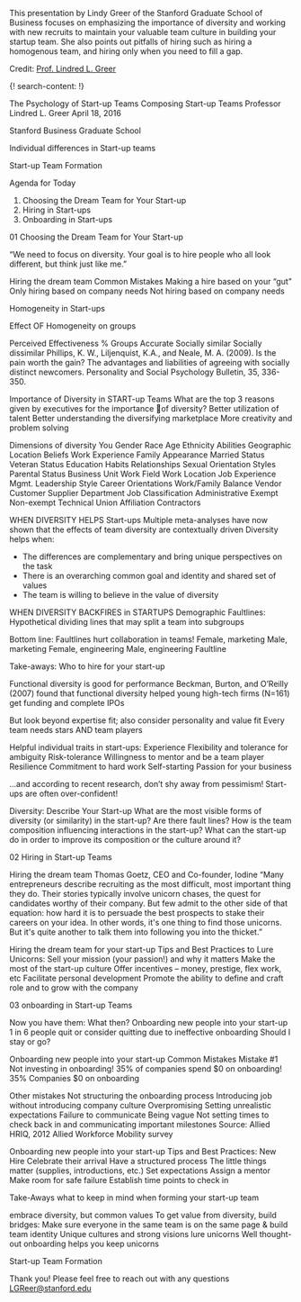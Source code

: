 

This presentation by Lindy Greer of the Stanford Graduate School of Business focuses on emphasizing the importance of diversity and working with new recruits to maintain your valuable team culture in building your startup team. She also points out pitfalls of hiring such as hiring a homogenous team, and hiring only when you need to fill a gap. 

Credit: [Prof. Lindred L. Greer](https://www.gsb.stanford.edu/faculty-research/faculty/lindred-leura-greer)

{! search-content: !}

The Psychology of Start-up Teams
Composing Start-up Teams
Professor Lindred L. Greer
April 18, 2016

Stanford Business
Graduate School

Individual differences in Start-up teams

Start-up Team Formation

Agenda for Today
1. Choosing the Dream Team for Your Start-up
2. Hiring in Start-ups
3. Onboarding in Start-ups


01 Choosing the Dream Team for Your Start-up

“We need to focus on diversity.  Your goal is to hire people who all look different, but think just like me.”


Hiring the dream team 
Common Mistakes
Making a hire based on your “gut”
Only hiring based on company needs
Not hiring based on company needs


Homogeneity in Start-ups


Effect OF Homogeneity on groups


Perceived Effectiveness
% Groups Accurate
Socially similar
Socially dissimilar
Phillips, K. W., Liljenquist, K.A., and Neale, M. A. (2009).  Is the pain worth the gain? The advantages and liabilities of agreeing with socially distinct newcomers. Personality and Social Psychology Bulletin, 35, 336-350.


Importance of Diversity in START-up Teams
What are the top 3 reasons given by executives for the importance of diversity?
Better utilization of talent
Better understanding the diversifying marketplace
More creativity and problem solving



Dimensions of diversity
You
Gender
Race
Age
Ethnicity
Abilities
Geographic Location
Beliefs
Work Experience
Family
Appearance
Married Status
Veteran Status
Education 
Habits
Relationships
Sexual Orientation
Styles
Parental Status
Business Unit
Work Field
Work Location
Job Experience
Mgmt. Leadership Style
Career Orientations
Work/Family Balance
Vendor
Customer
Supplier
Department
Job Classification
Administrative
Exempt
Non-exempt
Technical
Union Affiliation
Contractors



WHEN DIVERSITY HELPS Start-ups
Multiple meta-analyses have now shown that the effects of team diversity are contextually driven
Diversity helps when:
* The differences are complementary and bring unique perspectives on the task
* There is an overarching common goal and identity and shared set of values
* The team is willing to believe in the value of diversity



WHEN DIVERSITY BACKFIRES in STARTUPS
Demographic Faultlines: 
Hypothetical dividing lines that may split a team into subgroups 

Bottom line: Faultlines hurt collaboration in teams!
Female, marketing
Male, marketing
Female, engineering
Male, engineering
Faultline



Take-aways: Who to hire for your start-up

Functional diversity is good for performance
Beckman, Burton, and O’Reilly (2007) found that functional diversity helped young high-tech firms (N=161) get funding and complete IPOs

But look beyond expertise fit; also consider personality and value  fit
Every team needs stars AND team players

Helpful individual traits in start-ups:
Experience
Flexibility and tolerance for ambiguity
Risk-tolerance 
Willingness to mentor and be a team player
Resilience
Commitment to hard work
Self-starting
Passion for your business

...and according to recent research, don’t shy away from pessimism! Start-ups are often over-confident!



Diversity: Describe Your Start-up
What are the most visible forms of diversity (or similarity) in the start-up?
Are there fault lines?
How is the team composition influencing interactions in the start-up?
What can the start-up do in order to improve its composition or the culture around it?



02 Hiring in Start-up Teams



Hiring the dream team
Thomas Goetz, CEO and Co-founder, Iodine
“Many entrepreneurs describe recruiting as the most difficult, most important thing they do. Their stories typically involve unicorn chases, the quest for candidates worthy of their company. 
But few admit to the other side of that equation: how hard it is to persuade the best prospects to stake their careers on your idea.
 In other words, it's one thing to find those unicorns. But it's quite another to talk them into following you into the thicket.”



Hiring the dream team for your start-up
Tips and Best Practices to Lure Unicorns:
Sell your mission (your passion!) and why it matters
Make the most of the start-up culture
Offer incentives – money, prestige, flex work, etc
Facilitate personal development 
Promote the ability to define and craft role and to grow with the company



03 onboarding in Start-up Teams



Now you have them: What then? Onboarding new people into your  start-up
1 in 6 people quit or consider quitting due to ineffective onboarding
Should I stay or go?



Onboarding new people into your start-up
Common Mistakes
Mistake #1
Not investing in onboarding!  35% of companies spend $0 on onboarding! 
35%
Companies
$0 on onboarding

Other mistakes
Not structuring the onboarding process
Introducing job without introducing company culture
Overpromising
Setting unrealistic expectations
Failure to communicate
Being vague
Not setting times to check back in and communicating important milestones
Source: Allied HRIQ, 2012 Allied Workforce Mobility survey



Onboarding new people into your start-up
Tips and Best Practices:
New Hire
Celebrate their arrival
Have a structured process
The little things matter (supplies, introductions, etc.)
Set expectations
Assign a mentor
Make room for safe failure
Establish time points to check in



Take-Aways
what to keep in mind when forming your start-up team

embrace diversity, but common values
To get value from diversity, build bridges: Make sure everyone in the same team is on the same page & build team identity
Unique cultures and strong visions lure unicorns
Well thought-out onboarding helps you keep unicorns

Start-up Team Formation


Thank you!
Please feel free to reach out with any questions
LGReer@stanford.edu
